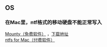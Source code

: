 ## OS
### 在Mac里，ntf格式的移动硬盘不能正常写入   
[Mounty（免费软件）](https://blog.csdn.net/chacegu/article/details/86743444)   ，[下载地址](https://mounty.app/releases/Mounty.dmg)   
[ntfs for Mac（付费软件）](http://www.ntfsformac.cn/xiazai.html)
<!-- endtoc -->
